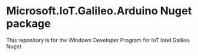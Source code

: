 # Microsoft.IoT.Galileo.Arduino Nuget package
This repository is for the Windows Developer Program for IoT Intel Galileo Nuget


